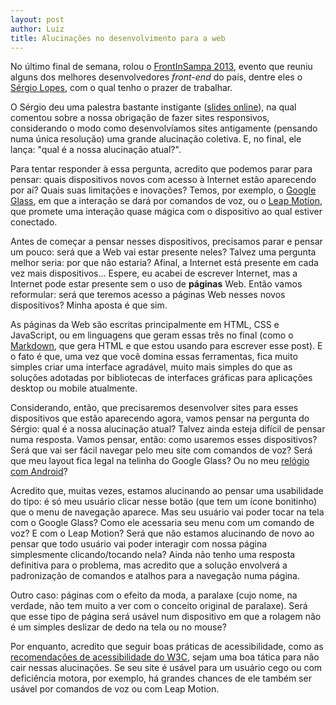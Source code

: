 ```yaml
---
layout: post
author: Luiz
title: Alucinações no desenvolvimento para a web
---
```


No último final de semana, rolou o [FrontInSampa 2013](http://frontinsampa.com.br/), evento que reuniu alguns dos melhores desenvolvedores *front-end* do país, dentre eles o [Sérgio Lopes](http://sergiolopes.org), com o qual tenho o prazer de trabalhar.

O Sérgio deu uma palestra bastante instigante ([slides online](http://j.mp/160eINK)), na qual comentou sobre a nossa obrigação de fazer sites responsivos, considerando o modo como desenvolvíamos sites antigamente (pensando numa única resolução) uma grande alucinação coletiva. E, no final, ele lança: "qual é a nossa alucinação atual?".

Para tentar responder à essa pergunta, acredito que podemos parar para pensar: quais dispositivos novos com acesso à Internet estão aparecendo por aí? Quais suas limitações e inovações? Temos, por exemplo, o [Google Glass](http://www.google.com/glass/start/), em que a interação se dará por comandos de voz, ou o [Leap Motion](https://www.leapmotion.com/), que promete uma interação quase mágica com o dispositivo ao qual estiver conectado.

Antes de começar a pensar nesses dispositivos, precisamos parar e pensar um pouco: será que a Web vai estar presente neles? Talvez uma pergunta melhor seria: por que não estaria? Afinal, a Internet está presente em cada vez mais dispositivos... Espere, eu acabei de escrever Internet, mas a Internet pode estar presente sem o uso de **páginas** Web. Então vamos reformular: será que teremos acesso a páginas Web nesses novos dispositivos? Minha aposta é que sim.

As páginas da Web são escritas principalmente em HTML, CSS e JavaScript, ou em linguagens que geram essas três no final (como o [Markdown](http://daringfireball.net/projects/markdown/), que gera HTML e que estou usando para escrever esse post). E o fato é que, uma vez que você domina essas ferramentas, fica muito simples criar uma interface agradável, muito mais simples do que as soluções adotadas por bibliotecas de interfaces gráficas para aplicações desktop ou mobile atualmente.

Considerando, então, que precisaremos desenvolver sites para esses dispositivos que estão aparecendo agora, vamos pensar na pergunta do Sérgio: qual é a nossa alucinação atual? Talvez ainda esteja difícil de pensar numa resposta. Vamos pensar, então: como usaremos esses dispositivos? Será que vai ser fácil navegar pelo meu site com comandos de voz? Será que meu layout fica legal na telinha do Google Glass? Ou no meu [relógio com Android](http://www.sonymobile.com/br/products/accessories/smartwatch/)?

Acredito que, muitas vezes, estamos alucinando ao pensar uma usabilidade do tipo: é só meu usuário clicar nesse botão (que tem um ícone bonitinho) que o menu de navegação aparece. Mas seu usuário vai poder tocar na tela com o Google Glass? Como ele acessaria seu menu com um comando de voz? E com o Leap Motion? Será que não estamos alucinando de novo ao pensar que todo usuário vai poder interagir com nossa página simplesmente clicando/tocando nela? Ainda não tenho uma resposta definitiva para o problema, mas acredito que a solução envolverá a padronização de comandos e atalhos para a navegação numa página.

Outro caso: páginas com o efeito da moda, a paralaxe (cujo nome, na verdade, não tem muito a ver com o conceito original de paralaxe). Será que esse tipo de página será usável num dispositivo em que a rolagem não é um simples deslizar de dedo na tela ou no mouse?

Por enquanto, acredito que seguir boas práticas de acessibilidade, como as [recomendações de acessibilidade do W3C](http://www.ilearn.com.br/TR/WCAG20/), sejam uma boa tática para não cair nessas alucinações. Se seu site é usável para um usuário cego ou com deficiência motora, por exemplo, há grandes chances de ele também ser usável por comandos de voz ou com Leap Motion.
